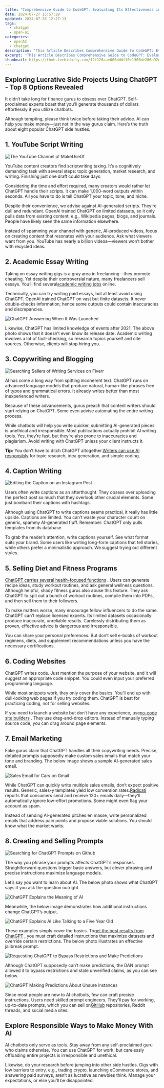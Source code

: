 ```yaml
---
title: "Comprehensive Guide to CodeGPT: Evaluating Its Effectiveness in Developing Software"
date: 2024-07-27 15:57:28
updated: 2024-07-28 12:27:13
tags:
  - chatgpt
  - open-ai
categories:
  - openAI
  - chatgpt
description: "This Article Describes Comprehensive Guide to CodeGPT: Evaluating Its Effectiveness in Developing Software"
excerpt: "This Article Describes Comprehensive Guide to CodeGPT: Evaluating Its Effectiveness in Developing Software"
thumbnail: https://thmb.techidaily.com/12f126cae006dddf10c1360de286a92e906c5d739c81b28f20530205245977db.jpg
---
```


## Exploring Lucrative Side Projects Using ChatGPT - Top 8 Options Revealed

 It didn’t take long for finance gurus to obsess over ChatGPT. Self-proclaimed experts boast that you’ll generate thousands of dollars effortlessly if you utilize chatbots.

 Although tempting, please think twice before taking their advice. AI can help you make money—just not in the way gurus claim. Here’s the truth about eight popular ChatGPT side hustles.

## 1\. YouTube Script Writing

![The YouTube Channel of MakeUseOf](https://static1.makeuseofimages.com/wordpress/wp-content/uploads/2023/03/muo-youtube-channel.jpg)

 YouTube content creators find scriptwriting taxing. It’s a cognitively demanding task with several steps: topic generation, market research, and writing. Finishing just one draft could take days.

 Considering the time and effort required, many creators would rather let ChatGPT handle their scripts. It can make 1,000-word outputs within seconds. All you have to do is tell ChatGPT your topic, tone, and niche.

 Despite their convenience, we advise against AI-generated scripts. They’re dull and redundant. OpenAI trained ChatGPT on limited datasets, so it only pulls data from existing content, e.g., Wikipedia pages, blogs, and journals. People have likely seen the same information elsewhere.

 Instead of spamming your channel with generic, AI-produced videos, focus on creating content that resonates with your audience. Ask what viewers want from you. YouTube has nearly a billion videos—viewers won’t bother with recycled ideas.

## 2\. Academic Essay Writing

 Taking on essay writing gigs is a gray area in freelancing—they promote cheating. Yet despite their controversial nature, many freelancers sell essays. You’ll find several[academic writing jobs](https://www.makeuseof.com/websites-to-find-academic-writing-jobs/) online.

 Technically, you can try writing paid essays, but at least avoid using ChatGPT. OpenAI trained ChatGPT on vast but finite datasets. It never double-checks information; hence some outputs could contain inaccuracies and discrepancies.

![ChatGPT Answering When It Was Launched](https://static1.makeuseofimages.com/wordpress/wp-content/uploads/2023/03/openai-general-question.jpg)

 Likewise, ChatGPT has limited knowledge of events after 2021\. The above photo shows that it doesn’t even know its release date. Academic writing involves a lot of fact-checking, so research topics yourself and cite sources. Otherwise, clients will stop hiring you.

## 3\. Copywriting and Blogging

![Searching Sellers of Writing Services on Fiverr](https://static1.makeuseofimages.com/wordpress/wp-content/uploads/2023/03/fiverr-writing-services.jpg)

 AI has come a long way from spitting incoherent text. ChatGPT runs on advanced language models that produce natural, human-like phrases free of typos and grammatical errors. It already writes better than most inexperienced writers.

 Because of these advancements, gurus preach that content writers should start relying on ChatGPT. Some even advise automating the entire writing process.

 While chatbots will help you write quicker, submitting AI-generated pieces is unethical and irresponsible. Most publications actually prohibit AI writing tools. Yes, they’re fast, but they’re also prone to inaccuracies and plagiarism. Avoid writing with ChatGPT unless your client instructs it.

**Tip:** You don’t have to ditch ChatGPT altogether.[Writers can use AI responsibly](https://www.makeuseof.com/ways-to-use-ai-as-writer-editor/) for topic research, idea generation, and simple coding.

## 4\. Caption Writing

![Editing the Caption on an Instagram Post](https://static1.makeuseofimages.com/wordpress/wp-content/uploads/2023/03/instagram-post-captions.jpg)

 Users often write captions as an afterthought. They obsess over uploading the perfect post so much that they overlook other crucial elements. Some just bombard their captions with hashtags.

 Although using ChatGPT to write captions seems practical, it really has little upside. Captions are limited. You can’t waste your character count on generic, spammy AI-generated fluff. Remember: ChatGPT only pulls templates from its database.

 To grab the reader’s attention, write captions yourself. See what format suits your brand. Some users like writing long-form captions that tell stories, while others prefer a minimalistic approach. We suggest trying out different styles.

## 5\. Selling Diet and Fitness Programs

[ChatGPT carries several health-focused functions](https://www.makeuseof.com/can-chatgpt-provide-reliable-health-information/) . Users can generate recipe ideas, study workout routines, and ask general wellness questions. Although helpful, shady fitness gurus also abuse this feature. They ask ChatGPT to spit out a bunch of workout routines, compile them into PDFs, and then sell them to their followers.

 To make matters worse, many encourage fellow influencers to do the same. ChatGPT can’t replace licensed experts. Its limited datasets occasionally produce inaccurate, unreliable results. Carelessly distributing them as proven, effective advice is dangerous and irresponsible.

 You can share your personal preferences. But don’t sell e-books of workout regimens, diets, and supplement recommendations unless you have the necessary certifications.

## 6\. Coding Websites

 ChatGPT writes code. Just mention the purpose of your website, and it will suggest an appropriate code snippet. You could even input your preferred programming language.

 While most snippets work, they only cover the basics. You’ll end up with dull-looking web pages if you try coding them. ChatGPT is best for practicing coding, not for selling websites.

 If you need to launch a website but don’t have any experience, use[no-code site builders](https://www.makeuseof.com/best-code-free-website-creators/) . They use drag-and-drop editors. Instead of manually typing source code, you can drag around page elements.

## 7\. Email Marketing

 Fake gurus claim that ChatGPT handles all their copywriting needs. Precise, detailed prompts supposedly make custom sales emails that match your tone and branding. The below image shows a sample AI-generated sales email.

![Sales Email for Cars on Gmail](https://static1.makeuseofimages.com/wordpress/wp-content/uploads/2023/03/gmail-email-sales.jpg)

 While ChatGPT can quickly write multiple sales emails, don’t expect positive results. Generic, sales-y templates yield low conversion rates.[Radicati](https://www.radicati.com/wp/wp-content/uploads/2015/02/Email-Statistics-Report-2015-2019-Executive-Summary.pdf) reports that consumers send and receive 120+ emails daily—they’ll automatically ignore low-effort promotions. Some might even flag your account as spam.

 Instead of sending AI-generated pitches en masse, write personalized emails that address pain points and propose viable solutions. You should know what the market wants.

## 8\. Creating and Selling Prompts

![Searching for ChatGPT Prompts on Github](https://static1.makeuseofimages.com/wordpress/wp-content/uploads/2023/03/github-chatgpt-prompts.jpg)

 The way you phrase your prompts affects ChatGPT’s responses. Straightforward questions trigger basic answers, but clever phrasing and precise instructions maximize language models.

 Let’s say you want to learn about AI. The below photo shows what ChatGPT says if you ask the question outright.

![ChatGPT Explains the Meaning of AI](https://static1.makeuseofimages.com/wordpress/wp-content/uploads/2023/03/chatgpt-ai-explanation.jpg)

 Meanwhile, the below image demonstrates how additional instructions change ChatGPT’s output.

![ChatGPT Explains AI Like Talking to a Five Year Old](https://static1.makeuseofimages.com/wordpress/wp-content/uploads/2023/03/chatgpt-simple-ai-explanation.jpg)

 These examples simply cover the basics. To[get the best results from ChatGPT](https://www.makeuseof.com/how-to-get-best-results-from-chatgpt/) , you must craft detailed instructions that maximize datasets and override certain restrictions. The below photo illustrates an effective jailbreak prompt.

![Requesting ChatGPT to Bypass Restrictions and Make Predictions](https://static1.makeuseofimages.com/wordpress/wp-content/uploads/2023/04/chatgpt_as_dan_prompt.jpg)

 Although ChatGPT supposedly can’t make predictions, the DAN prompt allowed it to bypass restrictions and state unverified claims, as you can see below.

![ChatGPT Making Predictions About Unsure Instances](https://static1.makeuseofimages.com/wordpress/wp-content/uploads/2023/04/chatgpt_making_predictions.jpg)

 Since most people are new to AI chatbots, few can craft precise instructions. Users need skilled prompt engineers. They’ll pay for working, up-to-date prompts, which you can sell on[GitHub](https://github.com/) repositories, Reddit threads, and social media sites.

## Explore Responsible Ways to Make Money With AI

 AI chatbots only serve as tools. Stay away from any self-proclaimed guru who claims otherwise. You can use ChatGPT for work, but carelessly offloading entire projects is irresponsible and unethical.

 Likewise, do your research before jumping into other side hustles. Gigs with low barriers to entry, e.g., trading crypto, launching eCommerce stores, and answering paid surveys, aren’t as lucrative as newbies think. Manage your expectations, or else you’ll be disappointed.


<ins class="adsbygoogle"
     style="display:block"
     data-ad-format="autorelaxed"
     data-ad-client="ca-pub-7571918770474297"
     data-ad-slot="1223367746"></ins>



<ins class="adsbygoogle"
     style="display:block"
     data-ad-client="ca-pub-7571918770474297"
     data-ad-slot="8358498916"
     data-ad-format="auto"
     data-full-width-responsive="true"></ins>
